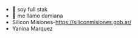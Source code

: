 - 👋 soy full stak
- 👀 me llamo damiana
- Silicon Misiones-https://siliconmisiones.gob.ar/
- Yanina Marquez

<!---
YANINAMARQUEZ/YANINAMARQUEZ is a ✨ special ✨ repository because its `README.md` (this file) appears on your GitHub profile.
You can click the Preview link to take a look at your changes.
--->
